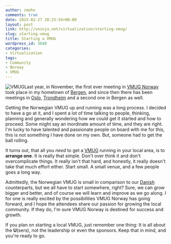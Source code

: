 ```yaml
---
author: cmohn
comments: true
date: 2015-02-27 20:23:54+00:00
layout: post
link: http://vninja.net/virtualization/starting-vmug/
slug: starting-vmug
title: Starting a VMUG
wordpress_id: 3640
categories:
- Virtualization
tags:
- Community
- Norway
- VMUG
---
```


![VMUG](http://vninja.net/wordpress/wp-content/uploads/2015/02/nmqqcqrf.jpg-300x257.png)Last year, in November, the first ever meeting in [VMUG Norway](http://vmug.no) took place in my hometown of [Bergen](http://en.wikipedia.org/wiki/Bergen), and since then there has been meetings in [Oslo](http://en.wikipedia.org/wiki/Oslo), [Trondheim](http://en.wikipedia.org/wiki/Trondheim) and a second one in Bergen as well.

Getting the Norwegian VMUG up and running was a long process. I decided to have a go at it, and I spent a lot of time talking to people, thinking, planning and generally wondering how we could get it started and how to proceed. Some might say an inordinate amount of time, and they are right. I'm lucky to have talented and passionate people on board with me for this, this is not something I have done on my own. But, someone had to get the ball rolling.

It turns out, that all you _need_ to get a [VMUG](http://vmug.com) running in your local area, is to **arrange one**. It is really that simple. Don't over think it and don't overcomplicate things. It really isn't that hard, and honestly, it really doesn't take that much effort either. Start small. A small venue, and a few people goes a long way.

Admittedly, the Norwegian VMUG is small in comparison to our [Danish](http:/vmug.dk) counterparts, but we all have to start somewhere, right? Sure, we can grow bigger and better, and of course we will learn and improve as we go along. I for one is really excited by the possibilities VMUG Norway has going forward, and I hope the attendees share our passion for growing the local community. If they do, I'm sure VMUG Norway is destined for success and growth.

If you plan on starting a local VMUG, just remember one thing: It is all about the **U**(sers), not the leadership or even the sponsors. Keep that in mind, and you're ready to go.
